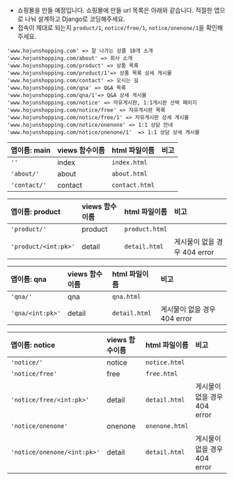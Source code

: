 - 쇼핑몰을 만들 예정입니다. 쇼핑몰에 만들 url 목록은 아래와 같습니다. 
적절한 앱으로 나눠 설계하고 Django로 코딩해주세요.
- 접속이 제대로 되는지 `product/1`, `notice/free/1`, `notice/onenone/1`을 확인해주세요.

```
'www.hojunshopping.com' => 잘 나가는 상품 10개 소개
'www.hojunshopping.com/about' => 회사 소개
'www.hojunshopping.com/product' => 상품 목록
'www.hojunshopping.com/product/1'=> 상품 목록 상세 게시물
'www.hojunshopping.com/contact' => 오시는 길
'www.hojunshopping.com/qna' => Q&A 목록
'www.hojunshopping.com/qna/1'=> Q&A 상세 게시물
'www.hojunshopping.com/notice' => 자유게시판, 1:1게시판 선택 페이지
'www.hojunshopping.com/notice/free' => 자유게시판 목록
'www.hojunshopping.com/notice/free/1' => 자유게시판 상세 게시물
'www.hojunshopping.com/notice/onenone' => 1:1 상담 안내
'www.hojunshopping.com/notice/onenone/1'  => 1:1 상담 상세 게시물
```

| 앱이름: main | views 함수이름 | html 파일이름 |  비고  |
|:-------------|:-------------|:-------------|:--------|
|`''`          |index         |`index.html`  |         |
|`'about/'`    |about         |`about.html`  |         |
|`'contact/'`  |contact       |`contact.html`|         |

|   앱이름: product   | views 함수이름 | html 파일이름 |  비고                       |
|:-------------------|:--------------|:--------------|:---------------------------|
|`'product/'`        |product        |`product.html` |                            |
|`'product/<int:pk>'`|detail         |`detail.html`  | 게시물이 없을 경우 404 error |

|   앱이름: qna   | views 함수이름 | html 파일이름 |  비고                       |
|:---------------|:--------------|:--------------|:---------------------------|
|`'qna/'`        |qna            |`qna.html`     |                            |
|`'qna/<int:pk>'`|detail         |`detail.html`  | 게시물이 없을 경우 404 error |


|       앱이름: notice       | views 함수이름 | html 파일이름 |  비고                      |
|:--------------------------|:--------------|:--------------|:---------------------------|
|`'notice/'`                |notice         |`notice.html`  |                            |
|`'notice/free'`            |free           |`free.html`    |                            |
|`'notice/free/<int:pk>'`   |detail         |`detail.html`  | 게시물이 없을 경우 404 error |
|`'notice/onenone'`         |onenone        |`onenone.html` |                            |
|`'notice/onenone/<int:pk>'`|detail         |`detail.html`  | 게시물이 없을 경우 404 error |